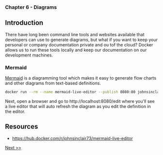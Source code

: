 ### Chapter 6 - Diagrams

## Introduction

There have long been command line tools and websites available that developers can use to generate diagrams, but what if you want to keep your personal or company documentation private and ou tof the cloud? Docker allows us to run these tools locally and keep our documentation on our development machines.

### Mermaid

[Mermaid](https://mermaid.js.org) is a diagramming tool which makes it easy to generate flow charts and other diagrams from text-based definitions.

```bash
docker run --rm --name mermaid-live-editor --publish 8080:80 johnsinclair73/mermaid-live-editor:9.1.7
```

Next, open a browser and go to http://localhost:8080/edit where you'll see a live editor that will auto refresh the diagram as you edit the definition in the editor.

## Resources

* https://hub.docker.com/r/johnsinclair73/mermaid-live-editor

[Next >>](070-chapter-07.md)
